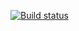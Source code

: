 [![Build status](https://ci.appveyor.com/api/projects/status/ldcfrdup7874w93n?svg=true)](https://ci.appveyor.com/project/1000karat/patterns-task1)